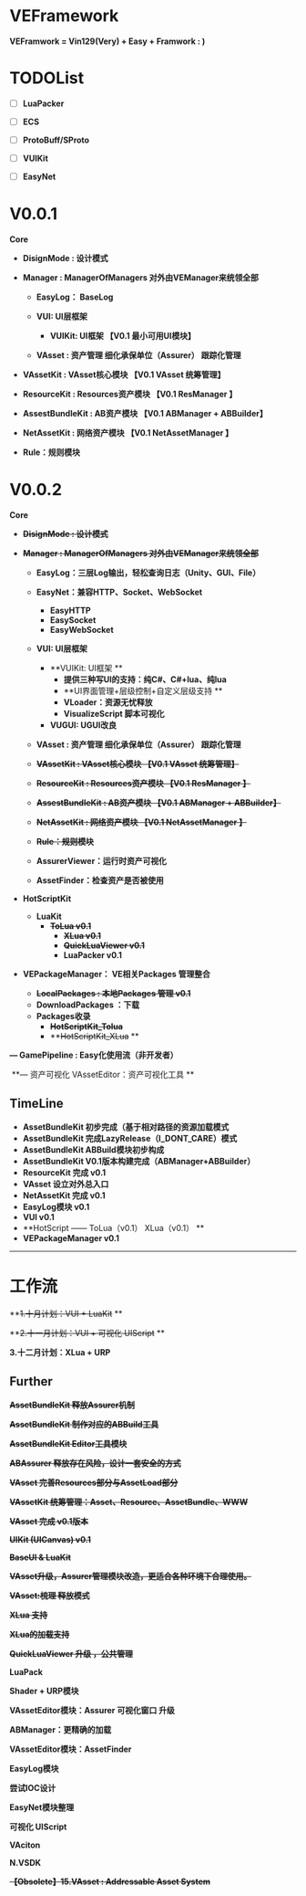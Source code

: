 # VEFramework
**VEFramwork = Vin129(Very) + Easy + Framwork  : )**



# TODOList

- [ ] **LuaPacker**
- [ ] **ECS**
- [ ] **ProtoBuff/SProto**
- [ ] **VUIKit**
- [ ] **EasyNet**



# V0.0.1

**Core**

- **DisignMode  : 设计模式** 

- **Manager : ManagerOfManagers   对外由VEManager来统领全部**


  - **EasyLog： BaseLog**


  - **VUI: UI层框架**
    - **VUIKit: UI框架  【V0.1 最小可用UI模块】**

  - **VAsset  : 资产管理    细化承保单位（Assurer） 跟踪化管理**  
- **VAssetKit : VAsset核心模块  【V0.1  VAsset 统筹管理】**
  
- **ResourceKit : Resources资产模块  【V0.1  ResManager 】**
  
- **AssestBundleKit : AB资产模块  【V0.1  ABManager + ABBuilder】**
  
- **NetAssetKit : 网络资产模块  【V0.1  NetAssetManager 】**
  
- **Rule：规则模块**









# V0.0.2

**Core**

- **~~DisignMode  : 设计模式~~** 

- **~~Manager : ManagerOfManagers   对外由VEManager来统领全部~~**


  - **EasyLog：三层Log输出，轻松查询日志（Unity、GUI、File）**
  - **EasyNet：兼容HTTP、Socket、WebSocket**
    - **EasyHTTP**
    - **EasySocket**
    - **EasyWebSocket**


  - **VUI: UI层框架**

    - **VUIKit: UI框架 **
      - **提供三种写UI的支持：纯C#、C#+lua、纯lua**
      - **UI界面管理+层级控制+自定义层级支持 **
      - **VLoader：资源无忧释放**
      - **VisualizeScript 脚本可视化**
    - **VUGUI: UGUI改良**
  -  **VAsset  : 资产管理    细化承保单位（Assurer） 跟踪化管理**  

    - **~~VAssetKit : VAsset核心模块  【V0.1  VAsset 统筹管理】~~**
    - **~~ResourceKit : Resources资产模块  【V0.1  ResManager 】~~**
    - **~~AssestBundleKit : AB资产模块  【V0.1  ABManager + ABBuilder】~~**
    - **~~NetAssetKit : 网络资产模块  【V0.1  NetAssetManager 】~~**
    - **~~Rule：规则模块~~**
    - **AssurerViewer：运行时资产可视化**
    - **AssetFinder：检查资产是否被使用** 
- **HotScriptKit**

    - **LuaKit**
      - **~~ToLua v0.1~~**
        - **~~XLua v0.1~~**
        - **~~QuickLuaViewer v0.1~~** 
        - **LuaPacker v0.1**
- **VEPackageManager： VE相关Packages 管理整合**

    - **~~LocalPackages : 本地Packages 管理 v0.1~~**
    - **DownloadPackages ：下载**
    - **Packages收录**
      - **~~HotScriptKit_Tolua~~**
      - **~~HotScriptKit_XLua~~ **









**— GamePipeline : Easy化使用流（非开发者）**

​	**— 资产可视化  VAssetEditor：资产可视化工具 **



## TimeLine

- **AssetBundleKit 初步完成（基于相对路径的资源加载模式**
- **AssetBundleKit 完成LazyRelease（I_DONT_CARE）模式**
- **AssetBundleKit ABBuild模块初步构成**
- **AssetBundleKit V0.1版本构建完成（ABManager+ABBuilder）**
- **ResourceKit 完成 v0.1**
- **VAsset 设立对外总入口**
- **NetAssetKit 完成 v0.1**
- **EasyLog模块 v0.1**
- **VUI v0.1**
- **HotScript  —— ToLua（v0.1）  XLua（v0.1） **
- **VEPackageManager v0.1**



***

#  工作流 

 **~~1.十月计划：VUI + LuaKit~~ **

 **~~2.十一月计划：VUI  + 可视化 UIScript~~ **

**3.十二月计划：XLua + URP**



## Further

**~~AssetBundleKit 释放Assurer机制~~**

**~~AssetBundleKit 制作对应的ABBuild工具~~**

**~~AssetBundleKit Editor工具模块~~**

**~~ABAssurer 释放存在风险，设计一套安全的方式~~**

**~~VAsset 完善Resources部分与AssetLoad部分~~**

**~~VAssetKit 统筹管理：Asset、Resource、AssetBundle、WWW~~**

**~~VAsset 完成 v0.1版本~~**

**~~UIKit  (UICanvas) v0.1~~**

**~~BaseUI &  LuaKit~~**

**~~VAsset升级，Assurer管理模块改造，更适合各种环境下合理使用。~~**

**~~VAsset:梳理 释放模式~~**

**~~XLua 支持~~**

**~~XLua的加载支持~~**

**~~QuickLuaViewer 升级 ，公共管理~~**

**LuaPack**

**Shader + URP模块**

**VAssetEditor模块：Assurer 可视化窗口 升级**

**ABManager：更精确的加载**

**VAssetEditor模块：AssetFinder**

**EasyLog模块**

**尝试IOC设计**

**EasyNet模块整理**

**可视化 UIScript**

**VAciton**



**N.VSDK**

**~~【Obsolete】15.VAsset : Addressable Asset System~~**

